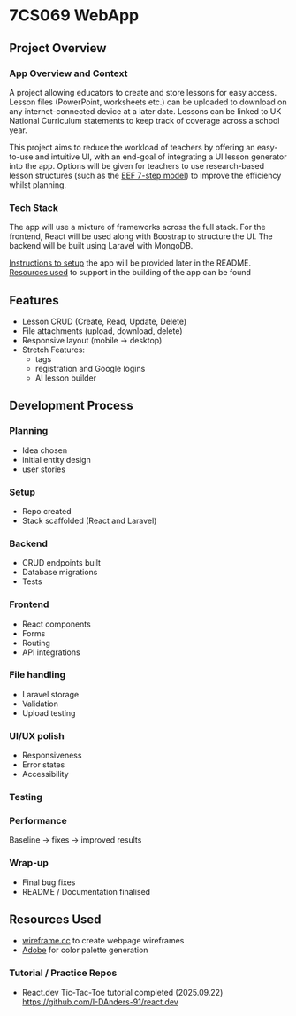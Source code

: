 # 7CS069 WebApp

## Project Overview
### App Overview and Context
A project allowing educators to create and store lessons for easy access. Lesson files 
(PowerPoint, worksheets etc.) can be uploaded to download on any internet-connected 
device at a later date. Lessons can be linked to UK National Curriculum statements to 
keep track of coverage across a school year.

This project aims to reduce the workload of teachers by offering an easy-to-use and 
intuitive UI, with an end-goal of integrating a UI lesson generator into the app. 
Options will be given for teachers to use research-based lesson structures (such as 
the <a href="https://d2tic4wvo1iusb.cloudfront.net/eef-guidance-reports/metacognition/Seven_step_model_1.0.pdf">
EEF 7-step model</a>) to improve the efficiency whilst planning.

### Tech Stack
The app will use a mixture of frameworks across the full stack. For the frontend, React
will be used along with Boostrap to structure the UI. The backend will be built using Laravel
 with MongoDB.

[Instructions to setup](#setup) the app will be provided later in the README.
[Resources used](#resources-used) to support in the building of the app can be found 

## Features
* Lesson CRUD (Create, Read, Update, Delete)
* File attachments (upload, download, delete)
* Responsive layout (mobile -> desktop)
* Stretch Features: 
  * tags  
  * registration and Google logins
  * AI lesson builder

## Development Process
### Planning
* Idea chosen
* initial entity design
* user stories

### Setup
* Repo created
* Stack scaffolded (React and Laravel)

### Backend
* CRUD endpoints built
* Database migrations
* Tests

### Frontend
* React components
* Forms
* Routing
* API integrations

### File handling
* Laravel storage
* Validation
* Upload testing

### UI/UX polish
* Responsiveness
* Error states
* Accessibility

### Testing

### Performance
Baseline -> fixes -> improved results

### Wrap-up
* Final bug fixes
* README / Documentation finalised

## Resources Used
* <a href="https://wireframe.cc/">wireframe.cc</a> to create webpage wireframes
* <a href="https://color.adobe.com/">Adobe</a> for color palette generation

### Tutorial / Practice Repos
* React.dev Tic-Tac-Toe tutorial completed (2025.09.22)
      https://github.com/I-DAnders-91/react.dev
